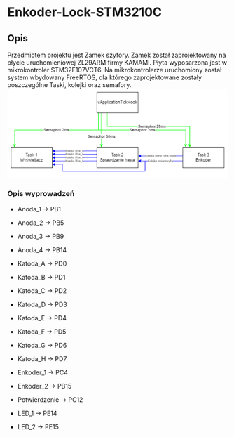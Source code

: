 # Enkoder-Lock-STM3210C

## Opis
Przedmiotem projektu jest Zamek szyfory. Zamek został zaprojektowany na płycie uruchomieniowej ZL29ARM firmy KAMAMI.
Płyta wyposarzona jest w mikrokontroler STM32F107VCT6.
Na mikrokontrolerze uruchomiony został system wbydowany FreeRTOS, dla którego zaprojektowane zostały poszczególne Taski, kolejki oraz semafory.
![alt text](https://github.com/Marcjon442/STM3210C-Enkoder-Lock/blob/main/Schemat.png)
### Opis wyprowadzeń

- Anoda_1 -> PB1
- Anoda_2 -> PB5
- Anoda_3 -> PB9
- Anoda_4 -> PB14

- Katoda_A -> PD0
- Katoda_B -> PD1
- Katoda_C -> PD2
- Katoda_D -> PD3
- Katoda_E -> PD4
- Katoda_F -> PD5
- Katoda_G -> PD6
- Katoda_H -> PD7

- Enkoder_1 -> PC4
- Enkoder_2 -> PB15
- Potwierdzenie -> PC12

- LED_1 -> PE14
- LED_2 -> PE15
